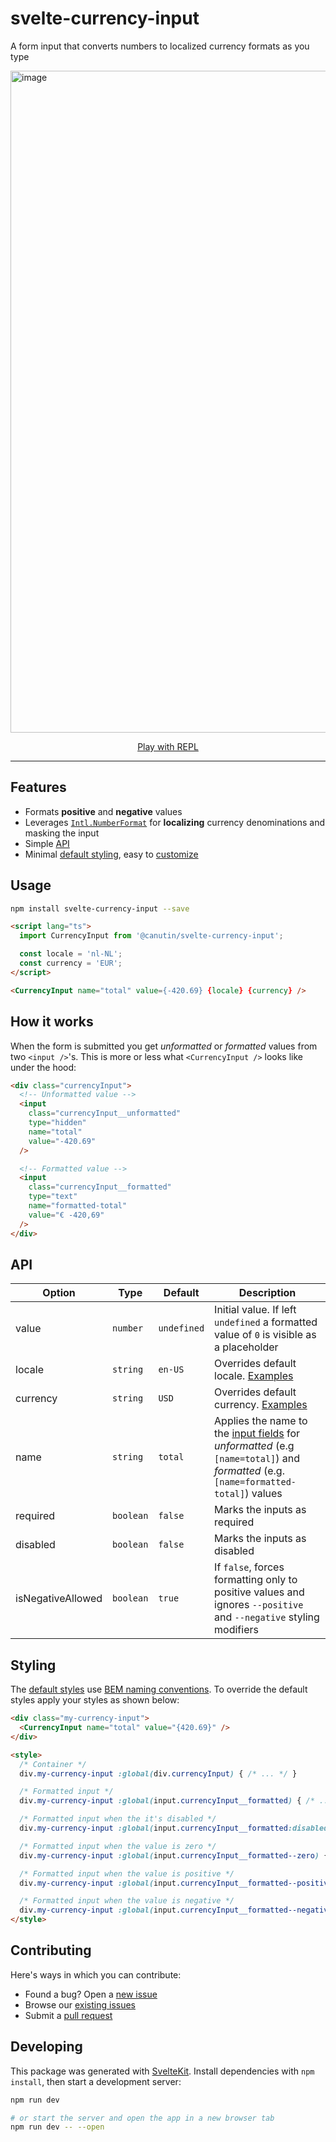 # svelte-currency-input

A form input that converts numbers to localized currency formats as you type

[<img width="1059" alt="image" src="https://user-images.githubusercontent.com/1434675/190315136-c1d310ab-0ef1-441d-a80c-2b3727d74f59.png">](https://svelte.dev/repl/d8f7d22e5b384555b430f62b157ac503?version=3.50.1)

<p align="center">
  <a href="https://svelte.dev/repl/d8f7d22e5b384555b430f62b157ac503?version=3.50.1" target="_blank">
    Play with REPL
  </a>
</p>

---

## Features

- Formats **positive** and **negative** values
- Leverages [`Intl.NumberFormat`](https://developer.mozilla.org/en-US/docs/Web/JavaScript/Reference/Global_Objects/Intl/NumberFormat) for **localizing** currency denominations and masking the input
- Simple [API](#api)
- Minimal [default styling](https://github.com/canutin/svelte-currency-input/blob/main/src/lib/CurrencyInput.svelte#L88-L118), easy to [customize](#styling)

## Usage

```bash
npm install svelte-currency-input --save
```

```html
<script lang="ts">
  import CurrencyInput from '@canutin/svelte-currency-input';

  const locale = 'nl-NL';
  const currency = 'EUR';
</script>

<CurrencyInput name="total" value={-420.69} {locale} {currency} />
```

## How it works

When the form is submitted you get _unformatted_ or _formatted_ values from two `<input />`'s.
This is more or less what `<CurrencyInput />` looks like under the hood:

```html
<div class="currencyInput">
  <!-- Unformatted value -->
  <input
    class="currencyInput__unformatted"
    type="hidden"
    name="total"
    value="-420.69"
  />

  <!-- Formatted value -->
  <input
    class="currencyInput__formatted"
    type="text"
    name="formatted-total"
    value="€ -420,69"
  />
</div>
```

## API

| Option            | Type      | Default     | Description                                                                                                                                         |
| ----------------- | --------- | ----------- | --------------------------------------------------------------------------------------------------------------------------------------------------- |
| value             | `number`  | `undefined` | Initial value. If left `undefined` a formatted value of `0` is visible as a placeholder                                                             |
| locale            | `string`  | `en-US`     | Overrides default locale. [Examples](https://gist.github.com/ncreated/9934896)                                                                      |
| currency          | `string`  | `USD`       | Overrides default currency. [Examples](https://github.com/datasets/currency-codes/blob/master/data/codes-all.csv)                                   |
| name              | `string`  | `total`     | Applies the name to the [input fields](#how-it-works) for _unformatted_ (e.g `[name=total]`) and _formatted_ (e.g. `[name=formatted-total]`) values |
| required          | `boolean` | `false`     | Marks the inputs as required                                                                                                                        |
| disabled          | `boolean` | `false`     | Marks the inputs as disabled                                                                                                                        |
| isNegativeAllowed | `boolean` | `true`      | If `false`, forces formatting only to positive values and ignores `--positive` and `--negative` styling modifiers                                   |

## Styling

The [default styles](https://github.com/canutin/svelte-currency-input/blob/main/src/lib/CurrencyInput.svelte#L88-L118) use [BEM naming conventions](https://getbem.com/naming/). To override the default styles apply your styles as shown below:

```html
<div class="my-currency-input">
  <CurrencyInput name="total" value="{420.69}" />
</div>

<style>
  /* Container */
  div.my-currency-input :global(div.currencyInput) { /* ... */ }

  /* Formatted input */
  div.my-currency-input :global(input.currencyInput__formatted) { /* ... */ }

  /* Formatted input when the it's disabled */
  div.my-currency-input :global(input.currencyInput__formatted:disabled) { /* ... */ }

  /* Formatted input when the value is zero */
  div.my-currency-input :global(input.currencyInput__formatted--zero) { /* ... */ }

  /* Formatted input when the value is positive */
  div.my-currency-input :global(input.currencyInput__formatted--positive) { /* ... */ }

  /* Formatted input when the value is negative */
  div.my-currency-input :global(input.currencyInput__formatted--negative) { /* ... */ }
</style>
```

## Contributing

Here's ways in which you can contribute:

- Found a bug? Open a [new issue](https://github.com/canutin/svelte-currency-input/issues/new)
- Browse our [existing issues](https://github.com/canutin/svelte-currency-input/issues)
- Submit a [pull request](https://github.com/canutin/svelte-currency-input/pulls)

## Developing

This package was generated with [SvelteKit](https://kit.svelte.dev/). Install dependencies with `npm install`, then start a development server:

```bash
npm run dev

# or start the server and open the app in a new browser tab
npm run dev -- --open
```
